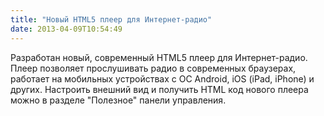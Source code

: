 ```yaml
---
title: "Новый HTML5 плеер для Интернет-радио"
date: 2013-04-09T10:54:49
---
```


Разработан новый, современный HTML5 плеер для Интернет-радио. Плеер позволяет прослушивать радио в современных браузерах, работает на мобильных устройствах c ОС Android, iOS (iPad, iPhone) и других. Настроить внешний вид и получить HTML код нового плеера можно в разделе "Полезное" панели управления. 